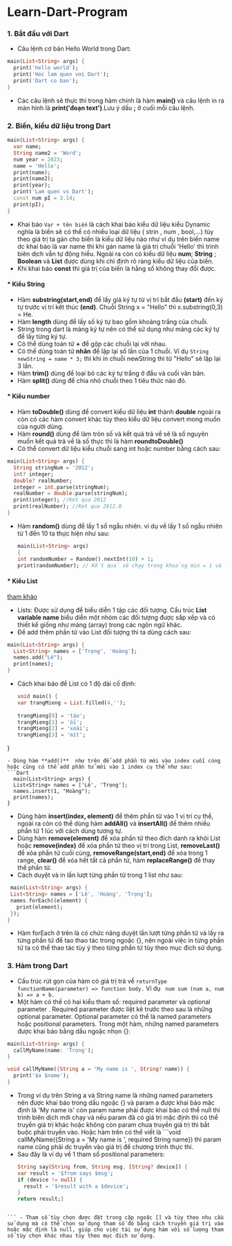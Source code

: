 # Learn-Dart-Program
### 1. Bắt đầu với Dart
- Câu lệnh cơ bản Hello World trong Dart:
```Dart
main(List<String> args) {
  print('hello world');
  print('Hoc lam quen vơi Dart');
  print('Dart co ban');
}
```
- Các câu lệnh sẽ thực thi trong hàm chính là hàm **main()** và câu lệnh in ra màn hình là **print('đoạn text')**.Lưu ý dấu **;** ở cuối mỗi câu lệnh.
### 2. Biến, kiểu dữ liệu trong Dart
```Dart
main(List<String> args) {
  var name;
  String name2 = 'Word';
  num year = 2023;
  name = 'Hello';
  print(name);
  print(name2);
  print(year);
  print('Lam quen vs Dart');
  const num pI = 3.14;
  print(pI);
}
```
- Khai báo ```Var + tên biến``` là  cách khai báo kiểu dữ liệu kiểu Dynamic nghĩa là biến sẽ có thể có nhiều loại dữ liệu ( strin , num , bool,...) tùy theo giá trị ta gán cho biến là kiểu dữ liệu nào như ví dụ trên biến name dc khai báo là var name thì khi gán name là giá trị chuỗi 'Hello' thì trình biên dịch vẫn tự động hiểu.
Ngoài ra còn có kiểu dữ liệu **num**; **String** ; **Boolean** và **List** được dùng khi chỉ định rõ ràng kiểu dữ liệu của biến.
- Khi khai báo **const** thì giá trị của biến là hằng số không thay đổi được.
#### * Kiểu String
- Hàm **substring(start,end)** để lấy giá ký tự từ vị trí bắt đầu **(start)** đến ký tự trước vị trí kết thúc **(end)**. Chuỗi String x = "Hello" thì x.substring(0,3) = He.
- Hàm **length** dùng để lấy số ký tự bao gồm khoảng trắng của chuỗi.
- String trong dart là mảng ký tự nên có thể sử dụng như mảng các ký tự để lấy từng ký tự.
- Có thể dùng toán tử **+** để gộp các chuỗi lại với nhau.
- Có thể dùng toán tử **nhân** để lặp lại số lần của 1 chuỗi. Ví dụ ```String newString = name * 3;``` thì khi in chuỗi newString thì từ "Hello" sẽ lặp lại 3 lần.
- Hàm **trim()** dùng để loại bỏ các ký tự trắng ở đầu và cuối văn bản.
- Hàm **split()** dùng để chia nhỏ chuỗi theo 1 tiêu thức nào đó.  
  
#### * Kiểu number
- Hàm **toDouble()** dùng để convert kiểu dữ liệu **int** thành **double** ngoài ra còn có các hàm convert khác tùy theo kiểu dữ liệu convert mong muốn của người dùng.
- Hàm **round()** dùng để làm tròn số và kết quả trả về sẽ là số nguyên muốn kết quả trả về là số thực thì là hàm **roundtoDouble()**
- Có thể convert dữ liệu kiểu chuỗi sang int hoặc number bằng cách sau:
```Dart
main(List<String> args) {
  String stringNum = '2012';
  int? integer;
  double? realNumber;
  integer = int.parse(stringNum);
  realNumber = double.parse(stringNum);
  print(integer); //Ket qua 2012
  print(realNumber); //Ket qua 2012.0
}
```
- Hàm **random()** dùng để lấy 1 số ngẫu nhiên. ví dụ về lấy 1 số ngẫu nhiên từ 1 đến 10 ta thực hiện như sau:
  ```Dart
  main(List<String> args)
  {
  int randomNumber = Random().nextInt(10) + 1;
  print(randomNumber); // Kết quả sẽ chạy trong khoảng min = 1 và max = 10.  
#### * Kiểu List
   [tham khảo](http://o2.edu.vn/kieu-danh-sach-list-trong-dart/)
- Lists: Được sử dụng để biểu diễn 1 tập các đối tượng. Cẩu trúc **List<Type> variable name** biểu diễn một nhóm các đối tượng được sắp xếp và có thiết kế giống như mảng (array) trong các ngôn ngữ khác.
- Để add thêm phần tử vào List đối tượng thì ta dùng cách sau:
```Dart
main(List<String> args) {
  List<String> names = ['Trọng', 'Hoàng'];
  names.add("Lê");
  print(names);
}
```
- Cách khai báo để List có 1 độ dài cố định:
  ```Dart
  void main() {
  var trangMieng = List.filled(4,'');
    
  trangMieng[0] = 'táo';
  trangMieng[1] = 'ổi';
  trangMieng[2] = 'xoài';
  trangMieng[3] = 'mít';
}
```
- Dùng hàm **add()**  như trên để add phần từ mới vào index cuối cùng hoặc cũng có thể add phần tử mới vào 1 index cụ thể như sau:
```Dart
  main(List<String> args) {
  List<String> names = ['Lê', 'Trọng'];
  names.insert(1, "Hoàng");
  print(names);
}
```
- Dùng hàm **insert(index, element)** để thêm phần từ vào 1 vị trí cụ thể, ngoài ra còn có thể dùng hàm **addAll()** và **insertAll()** để thêm nhiều phần tử 1 lúc với cách dùng tương tự.
- Dùng hàm **remove(element)** để xóa phần tử theo đích danh ra khỏi List hoặc **remove(index)** để xóa phần tử theo vị trí trong List, **removeLast()** để xóa phần tử cuối cùng, **removeRange(start,end)** để xóa trong 1 range, **clear()** để xóa hết tất cả phần tử, hàm **replaceRange()** để thay thế phần tử.
- Cách duyệt và in lần lượt từng phần tử trong 1 list như sau:
 ```Dart 
  main(List<String> args) {
  List<String> names = ['Lê', 'Hoàng', 'Trọng'];
  names.forEach((element) {
    print(element);
  });
}
```
- Hàm forEach ở trên là có chức năng duyệt lần lượt từng phần tử và lấy ra từng phần tử để tao thao tác trong ngoặc {}, nên ngoài việc in từng phần tử ta có thể thao tác tùy ý theo từng phần tử tùy theo mục đích sử dụng.
### 3. Hàm trong Dart
- Cấu trúc rút gọn của hàm có giá trị trả về ```returnType functionName(parameter) => function body.``` Ví dụ ``` num sum (num a, num b) => a + b.```
- Một hàm có thế có hai kiểu tham số: required parameter và optional parameter . Required parameter được liệt kê trước theo sau là những optional parameter. Optional parameter có thể là named parameters hoặc positional parameters. Trong một hàm, những named parameters được khai báo bằng dấu ngoặc nhọn {}:
```Dart
main(List<String> args) {
  callMyName(name: 'Trọng');
}

void callMyName({String a = 'My name is ', String? name}) {
  print('$a $name');
}
```
- Trong ví dụ trên String a và String name là những named parameters nên được khai báo trong dấu ngoặc {} và param a được khai báo mặc định là 'My name is' còn param name phải được khai báo có thể null thì trình biên dịch mới chạy và nếu param đã có giá trị mặc định thì có thể truyền giá trị khác hoặc không còn param chưa truyền giá trị thì bắt buộc phải truyền vào. Hoặc hàm trên có thể viết là ```void callMyName({String a = 'My name is ', required String name}) thì param name cũng phải dc truyền vào giá trị để chương trình thực thi.
- Sau đây là ví dụ về 1 tham số positional parameters:
  ```Dart
  String say(String from, String msg, [String? device]) {
  var result = '$from says $msg';
  if (device != null) {
    result = '$result with a $device';
  }
  return result;}
```

``` - Tham số tùy chọn được đặt trong cặp ngoặc [] và tùy theo nhu cầu sử dụng mà có thể chọn sử dụng tham số đó bằng cách truyền giá trị vào hoặc mặc định là null, giúp cho việc tái sử dụng hàm với số lượng tham số tùy chọn khác nhau tùy theo mục đích sử dụng.
   
  
  











